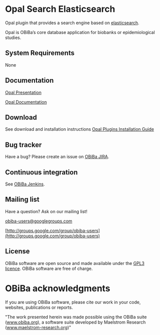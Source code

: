 # Opal Search Elasticsearch

Opal plugin that provides a search engine based on  [elasticsearch](http://elasticsearch.org/).

Opal is OBiBa’s core database application for biobanks or epidemiological studies.

## System Requirements

None

## Documentation

[Opal Presentation](http://www.obiba.org/pages/products/opal/)

[Opal Documentation](https://wiki.obiba.org/display/OPALDOC)

## Download

See download and installation instructions [Opal Plugins Installation Guide](https://wiki.obiba.org/display/OPALDOC/Opal+Plugins+Installation+Guide)

## Bug tracker

Have a bug? Please create an issue on [OBiBa JIRA](http://jira.obiba.org/jira/browse/OPAL).

## Continuous integration

See [OBiBa Jenkins](https://ci.obiba.org/view/Opal/job/Opal-search-ES/).

## Mailing list

Have a question? Ask on our mailing list!

obiba-users@googlegroups.com

[http://groups.google.com/group/obiba-users](http://groups.google.com/group/obiba-users)

## License

OBiBa software are open source and made available under the [GPL3 licence](http://www.obiba.org/pages/license/). OBiBa software are free of charge.

# OBiBa acknowledgments

If you are using OBiBa software, please cite our work in your code, websites, publications or reports.

"The work presented herein was made possible using the OBiBa suite (www.obiba.org), a  software suite developed by Maelstrom Research (www.maelstrom-research.org)"

